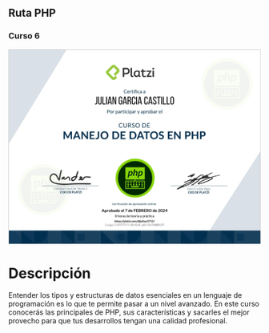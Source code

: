 ## Ruta PHP
### Curso 6
[![Curso de Manejo de Datos en PHP.](./Diploma-PHP-Curso6.png)](https://platzi.com/cursos/datos-php/)
# Descripción
Entender los tipos y estructuras de datos esenciales en un lenguaje de programación es lo que te permite pasar a un nivel avanzado. En este curso conocerás las principales de PHP, sus características y sacarles el mejor provecho para que tus desarrollos tengan una calidad profesional.